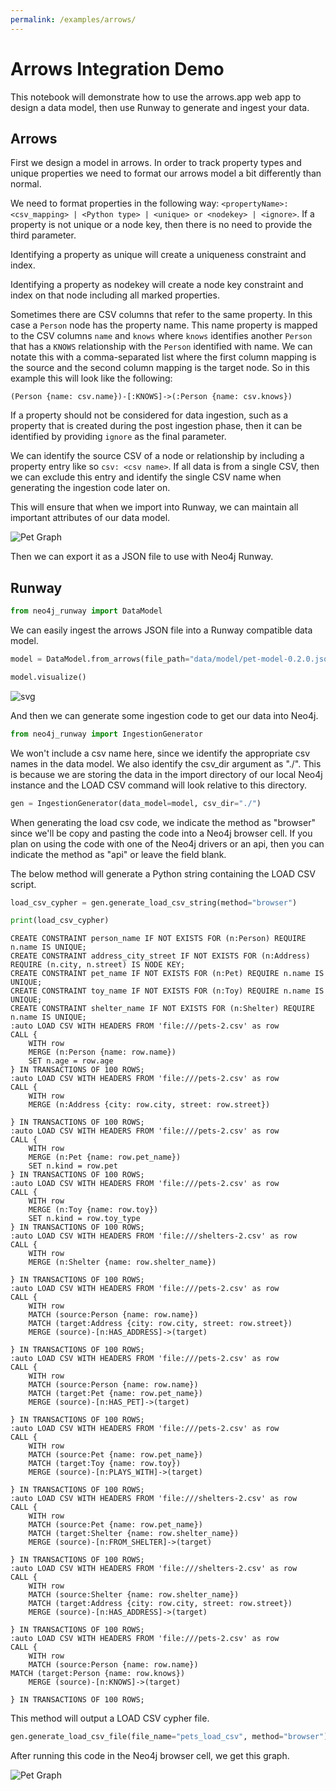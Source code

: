 ```yaml
---
permalink: /examples/arrows/
---
```

# Arrows Integration Demo

This notebook will demonstrate how to use the arrows.app web app to design a data model, then use Runway to generate and ingest your data.

## Arrows

First we design a model in arrows. In order to track property types and unique properties we need to format our arrows model a bit differently than normal.

We need to format properties in the following way: `<propertyName>: <csv_mapping> | <Python type> | <unique> or <nodekey> | <ignore>`. If a property is not unique or a node key, then there is no need to provide the third parameter.

Identifying a property as unique will create a uniqueness constraint and index. 

Identifying a property as nodekey will create a node key constraint and index on that node including all marked properties.

Sometimes there are CSV columns that refer to the same property. In this case a `Person` node has the property name. This name property is mapped to the CSV columns `name` and `knows` where `knows` identifies another `Person` that has a `KNOWS` relationship with the `Person` identified with name. We can notate this with a comma-separated list where the first column mapping is the source and the second column mapping is the target node. So in this example this will look like the following:

```cypher
(Person {name: csv.name})-[:KNOWS]->(:Person {name: csv.knows})
```

If a property should not be considered for data ingestion, such as a property that is created during the post ingestion phase, then it can be identified by providing `ignore` as the final parameter. 

We can identify the source CSV of a node or relationship by including a property entry like so `csv: <csv name>`. If all data is from a single CSV, then we can exclude this entry and identify the single CSV name when generating the ingestion code later on.


This will ensure that when we import into Runway, we can maintain all important attributes of our data model.

![Pet Graph](images/runway-pet-data-model-0.2.0.png "Pet Graph")

Then we can export it as a JSON file to use with Neo4j Runway.

## Runway


```python
from neo4j_runway import DataModel
```

We can easily ingest the arrows JSON file into a Runway compatible data model.


```python
model = DataModel.from_arrows(file_path="data/model/pet-model-0.2.0.json")
```


```python
model.visualize()
```




    
![svg](output_10_0.svg)
    



And then we can generate some ingestion code to get our data into Neo4j.


```python
from neo4j_runway import IngestionGenerator
```

We won't include a csv name here, since we identify the appropriate csv names in the data model. We also identify the csv_dir argument as "./". This is because we are storing the data in the import directory of our local Neo4j instance and the LOAD CSV command will look relative to this directory.


```python
gen = IngestionGenerator(data_model=model, csv_dir="./")
```

When generating the load csv code, we indicate the method as "browser" since we'll be copy and pasting the code into a Neo4j browser cell. If you plan on using the code with one of the Neo4j drivers or an api, then you can indicate the method as "api" or leave the field blank.

The below method will generate a Python string containing the LOAD CSV script.


```python
load_csv_cypher = gen.generate_load_csv_string(method="browser")
```


```python
print(load_csv_cypher)
```

    CREATE CONSTRAINT person_name IF NOT EXISTS FOR (n:Person) REQUIRE n.name IS UNIQUE;
    CREATE CONSTRAINT address_city_street IF NOT EXISTS FOR (n:Address) REQUIRE (n.city, n.street) IS NODE KEY;
    CREATE CONSTRAINT pet_name IF NOT EXISTS FOR (n:Pet) REQUIRE n.name IS UNIQUE;
    CREATE CONSTRAINT toy_name IF NOT EXISTS FOR (n:Toy) REQUIRE n.name IS UNIQUE;
    CREATE CONSTRAINT shelter_name IF NOT EXISTS FOR (n:Shelter) REQUIRE n.name IS UNIQUE;
    :auto LOAD CSV WITH HEADERS FROM 'file:///pets-2.csv' as row
    CALL {
        WITH row
        MERGE (n:Person {name: row.name})
        SET n.age = row.age
    } IN TRANSACTIONS OF 100 ROWS;
    :auto LOAD CSV WITH HEADERS FROM 'file:///pets-2.csv' as row
    CALL {
        WITH row
        MERGE (n:Address {city: row.city, street: row.street})
        
    } IN TRANSACTIONS OF 100 ROWS;
    :auto LOAD CSV WITH HEADERS FROM 'file:///pets-2.csv' as row
    CALL {
        WITH row
        MERGE (n:Pet {name: row.pet_name})
        SET n.kind = row.pet
    } IN TRANSACTIONS OF 100 ROWS;
    :auto LOAD CSV WITH HEADERS FROM 'file:///pets-2.csv' as row
    CALL {
        WITH row
        MERGE (n:Toy {name: row.toy})
        SET n.kind = row.toy_type
    } IN TRANSACTIONS OF 100 ROWS;
    :auto LOAD CSV WITH HEADERS FROM 'file:///shelters-2.csv' as row
    CALL {
        WITH row
        MERGE (n:Shelter {name: row.shelter_name})
        
    } IN TRANSACTIONS OF 100 ROWS;
    :auto LOAD CSV WITH HEADERS FROM 'file:///pets-2.csv' as row
    CALL {
        WITH row
        MATCH (source:Person {name: row.name})
        MATCH (target:Address {city: row.city, street: row.street})
        MERGE (source)-[n:HAS_ADDRESS]->(target)
        
    } IN TRANSACTIONS OF 100 ROWS;
    :auto LOAD CSV WITH HEADERS FROM 'file:///pets-2.csv' as row
    CALL {
        WITH row
        MATCH (source:Person {name: row.name})
        MATCH (target:Pet {name: row.pet_name})
        MERGE (source)-[n:HAS_PET]->(target)
        
    } IN TRANSACTIONS OF 100 ROWS;
    :auto LOAD CSV WITH HEADERS FROM 'file:///pets-2.csv' as row
    CALL {
        WITH row
        MATCH (source:Pet {name: row.pet_name})
        MATCH (target:Toy {name: row.toy})
        MERGE (source)-[n:PLAYS_WITH]->(target)
        
    } IN TRANSACTIONS OF 100 ROWS;
    :auto LOAD CSV WITH HEADERS FROM 'file:///shelters-2.csv' as row
    CALL {
        WITH row
        MATCH (source:Pet {name: row.pet_name})
        MATCH (target:Shelter {name: row.shelter_name})
        MERGE (source)-[n:FROM_SHELTER]->(target)
        
    } IN TRANSACTIONS OF 100 ROWS;
    :auto LOAD CSV WITH HEADERS FROM 'file:///shelters-2.csv' as row
    CALL {
        WITH row
        MATCH (source:Shelter {name: row.shelter_name})
        MATCH (target:Address {city: row.city, street: row.street})
        MERGE (source)-[n:HAS_ADDRESS]->(target)
        
    } IN TRANSACTIONS OF 100 ROWS;
    :auto LOAD CSV WITH HEADERS FROM 'file:///pets-2.csv' as row
    CALL {
        WITH row
        MATCH (source:Person {name: row.name})
    MATCH (target:Person {name: row.knows})
        MERGE (source)-[n:KNOWS]->(target)
        
    } IN TRANSACTIONS OF 100 ROWS;
    


This method will output a LOAD CSV cypher file.


```python
gen.generate_load_csv_file(file_name="pets_load_csv", method="browser")
```

After running this code in the Neo4j browser cell, we get this graph.

![Pet Graph](images/runway-pet-graph-browser.png "Pet Graph")
